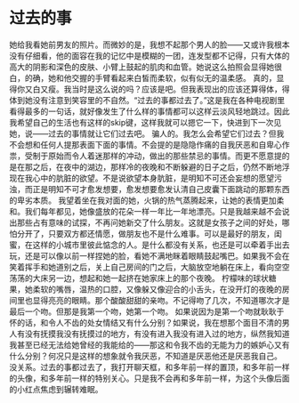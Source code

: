 # 过去的事

她给我看她前男友的照片。而微妙的是，我想不起那个男人的脸——又或许我根本没有仔细看，他的面容在我的记忆中是模糊的一团，连发型都不记得，只有大体的高大的阴影和深色的皮肤、小臂上鼓起的肌肉和血管。她说这么拍照会显得她很白，的确，她和他交握的手臂看起来白皙而柔软，似有似无的温柔感。
真的，显得你又白又瘦。我当时是这么说的吗？应该是吧。但我表现出的应该还算得体，得体到她没有注意到笑容里的不自然。“过去的事都过去了。”这是我在各种电视剧里看得最多的一句话，就好像发生了什么样的事情都可以这样云淡风轻地跳过。因此我希望自己的生活也有这样的skip键，这样我就可以摁它一下，快进到下一次见她，说——过去的事情就让它们过去吧。
骗人的。我怎么会希望它们过去？但我不会想和任何人提那表面下面的事情。不会提的是隐隐作痛的自我厌恶和自卑心作祟，受制于原始而令人着迷那样的冲动，做出的那些禁忌的事情。而更不愿意提的是在那之后，在夜中的湖边，那样冷的夜晚和不断躲避的日子之后，仍然不断地浮现在我心中的肮脏的欲望。不是说欲望本身肮脏，是明知不可还会妄想的愿望污浊，而正是明知不可才愈发想要，愈发想要愈发认清自己皮囊下面跳动的那颗东西的卑劣本质。
我望着坐在我对面的她，火锅的热气蒸腾起来，让她的表情更加柔和。我们每年都见，她像盛放的花朵一样一年比一年地漂亮。只是我越来越不会说出那些占有意味的试探，不再问她新交了什么朋友。这就是女孩子之间的好处，哪怕分开了，只要双方都还情愿，做朋友也不是什么难事。可以是最好的朋友，闺蜜，在这样的小城市里彼此惦念的人。是什么都没有关系，也还是可以牵着手出去玩，还是可以像以前一样捏她的脸，看她不满地眯着眼睛鼓起嘴巴。如果我不会在笑着挥手和她道别之后，关上自己房间的门之后，大脑放空地躺在床上，看向空空荡荡的大床另一边，想起和她一起挤在她家床上的那个夜晚。
柠檬味的球状糖果，她柔软的嘴唇，温热的口腔，又像躲又像迎合的小舌头，在没开灯的夜晚的房间里也显得亮亮的眼睛。那个酸酸甜甜的亲吻。不记得吻了几次，不知道哪次才是最后一个吻。但那是我第一个吻，她第一个吻。
如果说因为是第一个吻就耿耿于怀的话，和令人不齿的处女情结又有什么分别？如果说，我在想那个面目不清的男人有没有抚摸我没有抚摸过的地方，有没有进入我没有进入过的地方，纵然我知道我甚至已经无法给她曾经的我能给的——那这和令我不齿的无能为力的嫉妒心又有什么分别？何况只是这样的想象就令我厌恶，不知道是厌恶他还是厌恶我自己。
没关系。过去的事都过去了，我打开聊天框，和多年前一样的置顶，和多年前一样的头像，和多年前一样的特别关心。只是我不会再和多年前一样，为这个头像后面的小红点焦虑到辗转难眠。